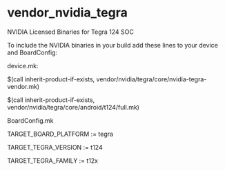 # vendor_nvidia_tegra
NVIDIA Licensed Binaries for Tegra 124 SOC

To include the NVIDIA binaries in your build add these lines to your device and BoardConfig:

device.mk:

$(call inherit-product-if-exists, vendor/nvidia/tegra/core/nvidia-tegra-vendor.mk)

$(call inherit-product-if-exists, vendor/nvidia/tegra/core/android/t124/full.mk)

BoardConfig.mk

TARGET_BOARD_PLATFORM := tegra

TARGET_TEGRA_VERSION := t124

TARGET_TEGRA_FAMILY := t12x

